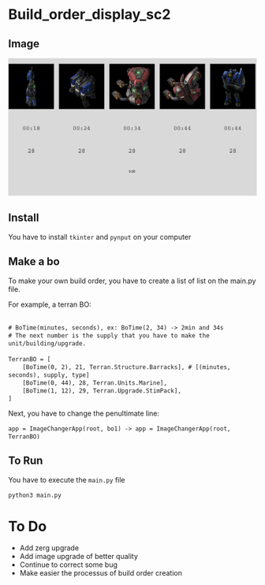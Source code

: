 # Build_order_display_sc2

## Image

![App capture, image](./image/capture1.png "A capture of the app")

## Install

You have to install `tkinter` and `pynput` on your computer

## Make a bo

To make your own build order, you have to create a list of list on the main.py file.

For example, a terran BO:

```

# BoTime(minutes, seconds), ex: BoTime(2, 34) -> 2min and 34s
# The next number is the supply that you have to make the unit/building/upgrade.

TerranBO = [
	[BoTime(0, 2), 21, Terran.Structure.Barracks], # [(minutes, seconds), supply, type]
	[BoTime(0, 44), 28, Terran.Units.Marine], 
	[BoTime(1, 12), 29, Terran.Upgrade.StimPack],
]

```

Next, you have to change the penultimate line:

```
app = ImageChangerApp(root, bo1) -> app = ImageChangerApp(root, TerranBO)
```

## To Run

You have to execute the `main.py` file

```
python3 main.py
```

# To Do

- Add zerg upgrade
- Add image upgrade of better quality
- Continue to correct some bug
- Make easier the processus of build order creation
